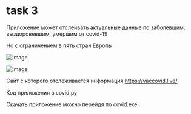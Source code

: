 # task 3

Приложение может отслеивать актуальные данные по заболевшим, выздоровевшим, умершим от covid-19

Но с ограничением в пять стран Европы 

![image](https://user-images.githubusercontent.com/85611892/122978084-c64a8c80-d39e-11eb-90b7-073ccefe1208.png)

![image](https://user-images.githubusercontent.com/85611892/122978124-d1052180-d39e-11eb-95f8-f0c991131957.png)

Сайт с которого отслеживается информация https://vaccovid.live/

Код приложения в covid.py

Скачать приложение можно перейдя по covid.exe
